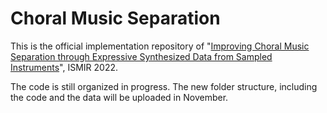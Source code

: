 # Choral Music Separation
 
This is the official implementation repository of "[Improving Choral Music Separation through Expressive Synthesized Data from Sampled Instruments](https://arxiv.org/abs/2209.02871)", ISMIR 2022.

The code is still organized in progress. The new folder structure, including the code and the data will be uploaded in November.


